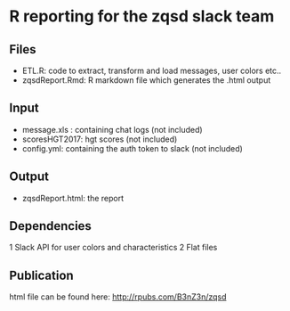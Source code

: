 # R reporting for the zqsd slack team

## Files
* ETL.R: code to extract, transform and load messages, user colors etc..
* zqsdReport.Rmd: R markdown file which generates the .html output

## Input
* message.xls : containing chat logs (not included)
* scoresHGT2017: hgt scores (not included)
* config.yml: containing the auth token to slack (not included)

## Output
* zqsdReport.html: the report

## Dependencies
1 Slack API for user colors and characteristics
2 Flat files


## Publication
html file can be found here: http://rpubs.com/B3nZ3n/zqsd 